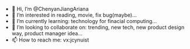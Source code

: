 - 👋 Hi, I’m @ChenyanJiangAriana
- 👀 I’m interested in reading, movie, fix bug(maybe)...
- 🌱 I’m currently learning:  technology for finacial computing...
- 💞️ I’m looking to collaborate on:  trending, new tech, new product design way,  product manager idea...
- 📫 How to reach me: vx:jcynuist

<!---
ChenyanJiangAriana/ChenyanJiangAriana is a ✨ special ✨ repository because its `README.md` (this file) appears on your GitHub profile.
You can click the Preview link to take a look at your changes.
--->
